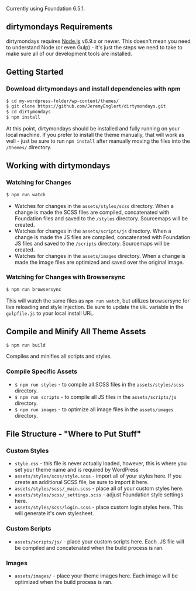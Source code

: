 Currently using Foundation 6.5.1.

## dirtymondays Requirements
dirtymondays requires [Node.js](https://nodejs.org) v6.9.x or newer. This doesn't mean you need to understand Node (or even Gulp) - it's just the steps we need to take to make sure all of our development tools are installed. 

## Getting Started 
### Download dirtymondays and install dependencies with npm 
```bash
$ cd my-wordpress-folder/wp-content/themes/
$ git clone https://github.com/JeremyEnglert/dirtymondays.git
$ cd dirtymondays
$ npm install
```
At this point, dirtymondays should be installed and fully running on your local machine. If you prefer to install the theme manually, that will work as well - just be sure to run `npm install` after manually moving the files into the `/themes/` directory.

## Working with dirtymondays
### Watching for Changes
```bash
$ npm run watch
```
* Watches for changes in the `assets/styles/scss` directory. When a change is made the SCSS files are compiled, concatenated with Foundation files and saved to the `/styles` directory. Sourcemaps will be created.
* Watches for changes in the `assets/scripts/js` directory. When a change is made the JS files are compiled, concatenated with Foundation JS files and saved to the `/scripts` directory. Sourcemaps will be created.
* Watches for changes in the `assets/images` directory. When a change is made the image files are optimized and saved over the original image.

### Watching for Changes with Browsersync
```bash
$ npm run browsersync
```
This will watch the same files as `npm run watch`, but utilizes browsersync for live reloading and style injection. Be sure to update the `URL` variable in the `gulpfile.js` to your local install URL. 

## Compile and Minify All Theme Assets
```bash
$ npm run build
```
Compiles and minifies all scripts and styles.

### Compile Specific Assets
* `$ npm run styles` - to compile all SCSS files in the `assets/styles/scss` directory.
* `$ npm run scripts` - to compile all JS files in the `assets/scripts/js` directory.
* `$ npm run images` - to optimize all image files in the `assets/images` directory.

## File Structure - "Where to Put Stuff"

### Custom Styles
* `style.css` - this file is never actually loaded, however, this is where you set your theme name and is required by WordPress
* `assets/styles/scss/style.scss` - import all of your styles here. If you create an additional SCSS file, be sure to import it here.
* `assets/styles/scss/_main.scss` - place all of your custom styles here.
* `assets/styles/scss/_settings.scss` - adjust Foundation style settings here.
* `assets/styles/scss/login.scss` - place custom login styles here. This will generate it's own stylesheet.
### Custom Scripts
* `assets/scripts/js/` - place your custom scripts here. Each .JS file will be compiled and concatenated when the build process is ran.

### Images
* `assets/images/` - place your theme images here. Each image will be optimized when the build process is ran.
